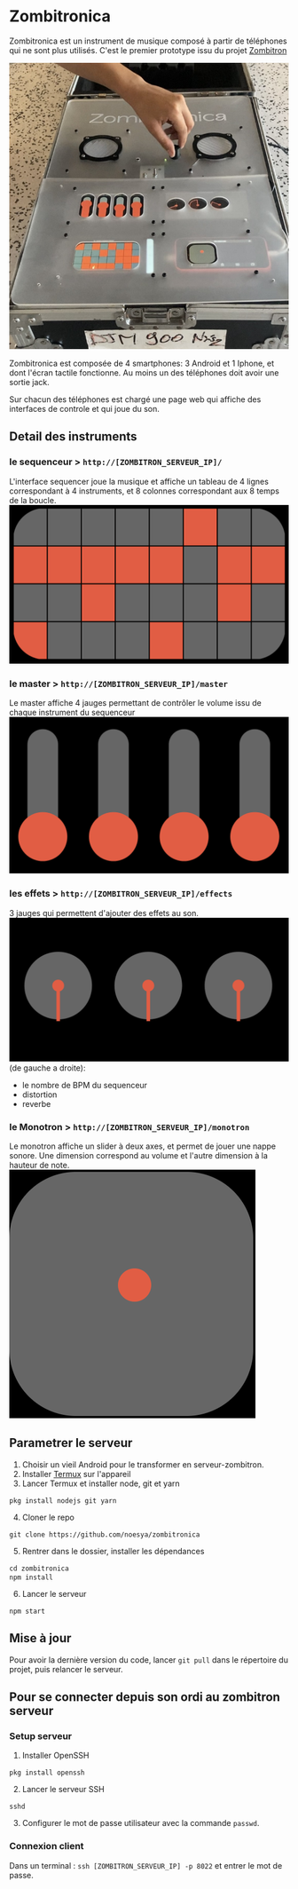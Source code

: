 # Zombitronica
Zombitronica est un instrument de musique composé à partir de téléphones qui ne sont plus utilisés. 
C'est le premier prototype issu du projet [Zombitron](http://zombitron.org)


![zombitronica](docs/zombitronica.jpg?raw=true "Zombitronica")

Zombitronica est composée de 4 smartphones:
3 Android et 1 Iphone, et dont l'écran tactile fonctionne. 
Au moins un des téléphones doit avoir une sortie jack.

Sur chacun des téléphones est chargé une page web qui affiche des interfaces de controle et qui joue du son. 

##  Detail des instruments
### le sequenceur > `http://[ZOMBITRON_SERVEUR_IP]/`
L'interface sequencer joue la musique et affiche un tableau de 4 lignes correspondant à 4 instruments, et 8 colonnes correspondant aux 8 temps de la boucle.
![sequencer](docs/sequencer.png?raw=true "Sequenceur")

### le master >  `http://[ZOMBITRON_SERVEUR_IP]/master`
Le master affiche 4 jauges permettant de contrôler le volume issu de chaque instrument du sequenceur
![Master](docs/master.png?raw=true "Master")

### les effets > `http://[ZOMBITRON_SERVEUR_IP]/effects`
3 jauges qui permettent d'ajouter des effets au son. 
![Effects](docs/effects.png?raw=true "Effects")
(de gauche a droite): 
- le nombre de BPM du sequenceur
- distortion
- reverbe

### le Monotron > `http://[ZOMBITRON_SERVEUR_IP]/monotron`
Le monotron affiche un slider à deux axes, et permet de jouer une nappe sonore. 
Une dimension correspond au volume et l'autre dimension à la hauteur de note. 
![Monotron](docs/monotron.png?raw=true "Monotron")

## Parametrer le serveur
1. Choisir un vieil Android pour le transformer en serveur-zombitron.
2. Installer [Termux](https://play.google.com/store/apps/details?id=com.termux) sur l'appareil
3. Lancer Termux et installer node, git et yarn
  ```
  pkg install nodejs git yarn
  ```
4. Cloner le repo
  ```
  git clone https://github.com/noesya/zombitronica
  ```
5. Rentrer dans le dossier, installer les dépendances
  ```
  cd zombitronica
  npm install
  ```
6. Lancer le serveur
  ```
  npm start
  ```

## Mise à jour

Pour avoir la dernière version du code, lancer `git pull` dans le répertoire du projet, puis relancer le serveur.

## Pour se connecter depuis son ordi au zombitron serveur

### Setup serveur

1. Installer OpenSSH
  ```
  pkg install openssh
  ```
2. Lancer le serveur SSH
  ```
  sshd
  ```
3. Configurer le mot de passe utilisateur avec la commande `passwd`.

### Connexion client

Dans un terminal : `ssh [ZOMBITRON_SERVEUR_IP] -p 8022` et entrer le mot de passe.